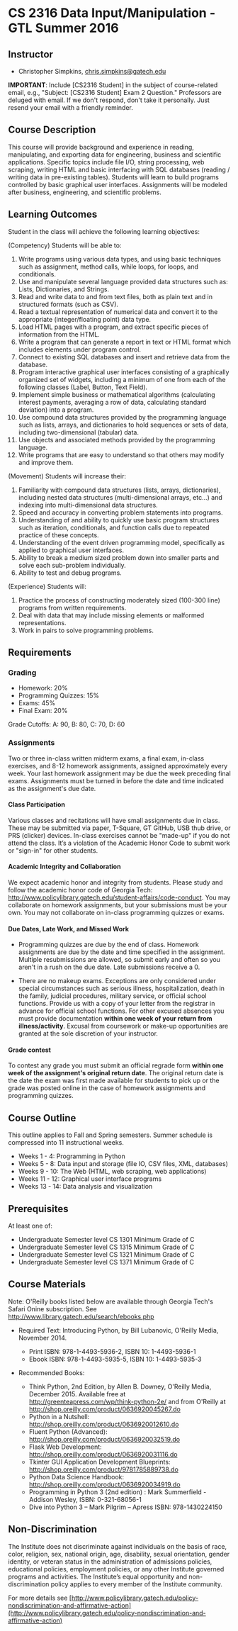 # CS 2316 Data Input/Manipulation - GTL Summer 2016

## Instructor

* Christopher Simpkins, chris.simpkins@gatech.edu

**IMPORTANT**: Include [CS2316 Student] in the subject of course-related email, e.g., "Subject: [CS2316 Student] Exam 2 Question." Professors are deluged with email. If we don't respond, don't take it personally. Just resend your email with a friendly reminder.

## Course Description

This course will provide background and experience in reading, manipulating, and exporting data for engineering, business and scientific applications. Specific topics include file I/O, string processing, web scraping, writing HTML and basic interfacing with SQL databases (reading / writing data in pre-existing tables). Students will learn to build programs controlled by basic graphical user interfaces. Assignments will be modeled after business, engineering, and scientific problems.

## Learning Outcomes

Student in the class will achieve the following learning objectives:

(Competency) Students will be able to:

1. Write programs using various data types, and using basic techniques such as assignment, method calls, while loops, for loops, and conditionals.
2. Use and manipulate several language provided data structures such as: Lists, Dictionaries, and Strings.
3. Read and write data to and from text files, both as plain text and in structured formats (such as CSV).
4. Read a textual representation of numerical data and convert it to the appropriate (integer/floating point) data type.
5. Load HTML pages with a program, and extract specific pieces of information from the HTML.
6. Write a program that can generate a report in text or HTML format which includes elements under program control.
7. Connect to existing SQL databases and insert and retrieve data from the database.
8. Program interactive graphical user interfaces consisting of a graphically organized set of widgets, including a minimum of one from each of the following classes (Label, Button, Text Field).
9. Implement simple business or mathematical algorithms (calculating interest payments, averaging a row of data, calculating standard deviation) into a program.
10. Use compound data structures provided by the programming language such as lists, arrays, and dictionaries to hold sequences or sets of data, including two-dimensional (tabular) data.
11. Use objects and associated methods provided by the programming language.
12. Write programs that are easy to understand so that others may modify and improve them.

(Movement) Students will increase their:

1. Familiarity with compound data structures (lists, arrays, dictionaries), including nested data structures (multi-dimensional arrays, etc...) and indexing into multi-dimensional data structures.
2. Speed and accuracy in converting problem statements into programs.
3. Understanding of and ability to quickly use basic program structures such as iteration, conditionals, and function calls due to repeated practice of these concepts.
4. Understanding of the event driven programming model, specifically as applied to graphical user interfaces.
5. Ability to break a medium sized problem down into smaller parts and solve each sub-problem individually.
6. Ability to test and debug programs.

(Experience) Students will:

1. Practice the process of constructing moderately sized (100-300 line) programs from written requirements.
2. Deal with data that may include missing elements or malformed representations.
3. Work in pairs to solve programming problems.

## Requirements

### Grading

* Homework: 20%
* Programming Quizzes: 15%
* Exams: 45%
* Final Exam: 20%

Grade Cutoffs: A: 90, B: 80, C: 70, D: 60

### Assignments

Two or three in-class written midterm exams, a final exam, in-class exercises, and 8-12 homework assignments, assigned approximately every week. Your last homework assignment may be due the week preceding final exams. Assignments must be turned in before the date and time indicated as the assignment's due date.

#### Class Participation

Various classes and recitations will have small assignments due in class. These may be submitted via paper, T-Square, GT GitHub, USB thub drive, or PRS (clicker) devices. In-class exercises cannot be "made-up" if you do not attend the class. It’s a violation of the Academic Honor Code to submit work or "sign-in" for other students.

#### Academic Integrity and Collaboration

We expect academic honor and integrity from students. Please study and follow the academic honor code of Georgia Tech: http://www.policylibrary.gatech.edu/student-affairs/code-conduct. You may collaborate on homework assignments, but your submissions must be your own. You may not collaborate on in-class programming quizzes or exams.

#### Due Dates, Late Work, and Missed Work

* Programming quizzes are due by the end of class. Homework assignments are due by the date and time specified in the assignment. Multiple resubmissions are allowed, so submit early and often so you aren't in a rush on the due date. Late submissions receive a 0.

* There are no makeup exams. Exceptions are only considered under special circumstances such as serious illness, hospitalization, death in the family, judicial procedures, military service, or official school functions. Provide us with a copy of your letter from the registrar in advance for official school functions. For other excused absences you must provide documentation **within one week of your return from illness/activity**. Excusal from coursework or make-up opportunities are granted at the sole discretion of your instructor.

#### Grade contest

To contest any grade you must submit an official regrade form **within one week of the assignment's original return date**. The original return date is the date the exam was first made available for students to pick up or the grade was posted online in the case of homework assignments and programming quizzes.

## Course Outline

This outline applies to Fall and Spring semesters. Summer schedule is compressed into 11 instructional weeks.

* Weeks 1 - 4: Programming in Python
* Weeks 5 - 8: Data input and storage (file IO, CSV files, XML, databases)
* Weeks 9 - 10: The Web (HTML, web scraping, web applications)
* Weeks 11 - 12: Graphical user interface programs
* Weeks 13 - 14: Data analysis and visualization

## Prerequisites

At least one of:

* Undergraduate Semester level CS 1301 Minimum Grade of C
* Undergraduate Semester level CS 1315 Minimum Grade of C
* Undergraduate Semester level CS 1321 Minimum Grade of C
* Undergraduate Semester level CS 1371 Minimum Grade of C

## Course Materials

Note: O'Reilly books listed below are available through Georgia Tech's Safari Onine subscription. See http://www.library.gatech.edu/search/ebooks.php

* Required Text: Introducing Python, by Bill Lubanovic, O'Reilly Media, November 2014.

  * Print ISBN: 978-1-4493-5936-2,  ISBN 10: 1-4493-5936-1
  * Ebook ISBN: 978-1-4493-5935-5,  ISBN 10: 1-4493-5935-3

* Recommended Books:

  * Think Python, 2nd Edition, by Allen B. Downey, O'Reilly Media, December 2015. Available free at http://greenteapress.com/wp/think-python-2e/ and from O'Reilly at http://shop.oreilly.com/product/0636920045267.do
  * Python in a Nutshell: http://shop.oreilly.com/product/0636920012610.do
  * Fluent Python (Advanced): http://shop.oreilly.com/product/0636920032519.do
  * Flask Web Development: http://shop.oreilly.com/product/0636920031116.do
  * Tkinter GUI Application Development Blueprints: http://shop.oreilly.com/product/9781785889738.do
  * Python Data Science Handbook: http://shop.oreilly.com/product/0636920034919.do
  * Programming in Python 3 (2nd edition) : Mark Summerfield - Addison Wesley, ISBN: 0-321-68056-1
  * Dive into Python 3 – Mark Pilgrim – Apress ISBN: 978-1430224150

## Non-Discrimination

The Institute does not discriminate against individuals on the basis of race, color, religion, sex, national origin, age, disability, sexual orientation, gender identity, or veteran status in the administration of admissions policies, educational policies, employment policies, or any other Institute governed programs and activities. The Institute’s equal opportunity and non-discrimination policy applies to every member of the Institute community.

For more details see [http://www.policylibrary.gatech.edu/policy-nondiscrimination-and-affirmative-action](http://www.policylibrary.gatech.edu/policy-nondiscrimination-and-affirmative-action)
